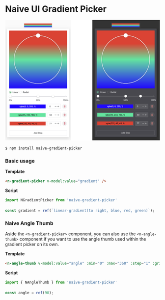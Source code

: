 # Naive UI Gradient Picker

![Preview](https://raw.githubusercontent.com/MauriceConrad/naive-gradient-picker/main/resources/preview.png)

```bash
$ npm install naive-gradient-picker
```

### Basic usage

**Template**

```html
<n-gradient-picker v-model:value="gradient" />
```

**Script**

```javascript
import NGradientPicker from 'naive-gradient-picker'

const gradient = ref(`linear-gradient(to right, blue, red, green)`);
```


### Naive Angle Thumb

Aside the `<n-gradient-picker>` component, you can also use the `<n-angle-thumb>` component if you want to use the angle thumb used within the gradient picker on its own.

**Template**

```html
<n-angle-thumb v-model:value="angle" :min="0" :max="360" :step="1" :grid="[0, 90, 180, 270, 360]" />
```

**Script**

```javascript
import { NAngleThumb } from 'naive-gradient-picker'

const angle = ref(90);
```